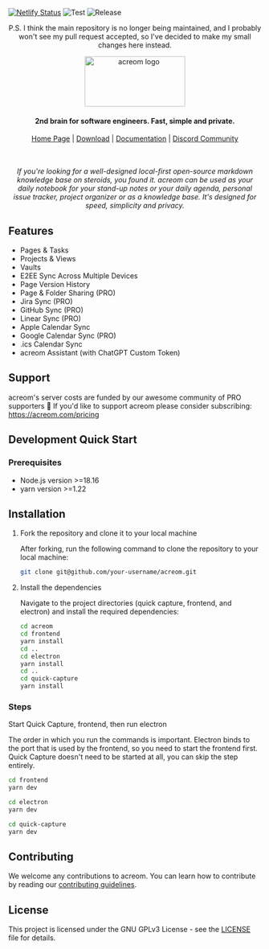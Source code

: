 [![Netlify Status](https://api.netlify.com/api/v1/badges/a6dcb2ec-e798-4903-8f5a-3a2c2477dab1/deploy-status)](https://app.netlify.com/sites/acreom-app/deploys)
![Test](https://github.com/acreom/app/actions/workflows/tests.yaml/badge.svg)
![Release](https://github.com/acreom/app/actions/workflows/release.yaml/badge.svg)

<p align="center">
P.S. I think the main repository is no longer being maintained, and I probably won't see my pull request accepted, so I've decided to make my small changes here instead.
</p>

<p align="center">
  <a href="https://acreom.com">
    <picture>
      <source media="(prefers-color-scheme: dark)" srcset="/assets/acreom-logo-light.svg">
      <source media="(prefers-color-scheme: light)" srcset="/assets/acreom-logo-dark.svg">
      <img src="/assets/acreom-logo-dark.svg" width="200" height="100" alt="acreom logo"/>
    </picture>
  </a>
</p>

<h4 align="center">
    2nd brain for software engineers. Fast, simple and private.
</h4>

<div align="center">
    <a href="https://acreom.com">Home Page</a> |
    <a href="https://acreom.com/downloads">Download</a> |
    <a href="https://acreom.com/docs/get-started">Documentation</a> |
    <a href="https://discord.gg/RS9ThmHhQp">Discord Community</a>
</div>
<br></br>


<p align="center">
    <em> If you're looking for a well-designed local-first open-source markdown knowledge base on steroids, you found it. acreom can be used as your daily notebook for your stand-up notes or your daily agenda, personal issue tracker, project organizer or as a knowledge base. It's designed for speed, simplicity and privacy. </em>
</p>


## Features

- Pages & Tasks
- Projects & Views
- Vaults
- E2EE Sync Across Multiple Devices
- Page Version History
- Page & Folder Sharing (PRO)
- Jira Sync (PRO)
- GitHub Sync (PRO)
- Linear Sync (PRO)
- Apple Calendar Sync
- Google Calendar Sync (PRO)
- .ics Calendar Sync
- acreom Assistant (with ChatGPT Custom Token)


## Support 
acreom's server costs are funded by our awesome community of PRO supporters 💙 If you'd like to support acreom please consider subscribing: https://acreom.com/pricing

## Development Quick Start

### Prerequisites
- Node.js version >=18.16
- yarn version >=1.22


## Installation

1. Fork the repository and clone it to your local machine

   After forking, run the following command to clone the repository to your local machine:

    ```bash
    git clone git@github.com/your-username/acreom.git
    ```

2. Install the dependencies

   Navigate to the project directories (quick capture, frontend, and electron) and install the required dependencies:

    ```bash
    cd acreom
    cd frontend
    yarn install
    cd ..
    cd electron
    yarn install
    cd ..
    cd quick-capture
    yarn install 
    ```

### Steps

Start Quick Capture, frontend, then run electron

The order in which you run the commands is important. Electron binds to the port that is used by the frontend, so you need to start the frontend first. Quick Capture doesn't need to be started at all, you can skip the step entirely.

 ```bash
cd frontend
yarn dev
```
```bash
cd electron
yarn dev
```
```bash
cd quick-capture
yarn dev
```

## Contributing

We welcome any contributions to acreom. You can learn how to contribute by reading our [contributing guidelines](CONTRIBUTING.md).

## License

This project is licensed under the GNU GPLv3 License - see the [LICENSE](LICENCE.md) file for details.
